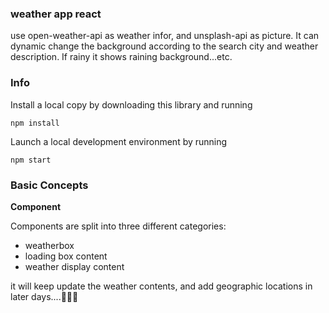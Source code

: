 ### weather app react 
use open-weather-api as weather infor, and unsplash-api as picture. It can dynamic change the background according to the search city and weather description. If rainy it shows raining background...etc.

### Info
Install a local copy by downloading this library and running

    npm install

Launch a local development environment by running

    npm start

### Basic Concepts

**Component**

Components are split into three different categories:

-   weatherbox 
-   loading box content
-   weather display content

  it will keep update the weather contents, and add geographic locations in later days....🧚🏻‍♀️